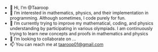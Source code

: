- 👋 Hi, I’m @Taaroop
- 👀 I’m interested in mathematics, physics, and their implementation in programming. Although sometimes, I code purely for fun.
- 🌱 I’m currently trying to improve my mathematical, coding, and physics understanding by participating in various olympiads. I am continuously trying to learn new concepts and proofs in mathematics and physics
- 💞️ I’m looking to collaborate on ...
- 📫 You can reach me at taaroop01@gmail.com

<!---
Taaroop/Taaroop is a ✨ special ✨ repository because its `README.md` (this file) appears on your GitHub profile.
You can click the Preview link to take a look at your changes.
--->
